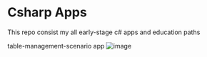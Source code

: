 # Csharp Apps

This repo consist my all early-stage c# apps and education paths

table-management-scenario app
![image](https://github.com/user-attachments/assets/3e3c1e88-14cd-4fe6-8a20-5c1660bef2c1)
